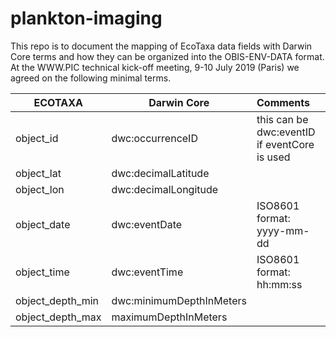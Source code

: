 # plankton-imaging

This repo is to document the mapping of EcoTaxa data fields with Darwin Core terms and how they can be organized into the OBIS-ENV-DATA format. At the WWW.PIC technical kick-off meeting, 9-10 July 2019 (Paris) we agreed on the following minimal terms.

ECOTAXA | Darwin Core | Comments
--- | --- | :---
object_id  | dwc:occurrenceID | this can be dwc:eventID if eventCore is used
object_lat | dwc:decimalLatitude  |
object_lon | dwc:decimalLongitude |
object_date | dwc:eventDate | ISO8601 format: yyyy-mm-dd
object_time | dwc:eventTime | ISO8601 format: hh:mm:ss
object_depth_min  | dwc:minimumDepthInMeters  |	
object_depth_max  | maximumDepthInMeters	|
